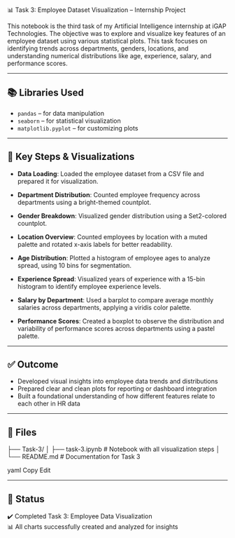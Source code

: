 📊 Task 3: Employee Dataset Visualization – Internship Project

This notebook is the third task of my Artificial Intelligence internship at iGAP Technologies. The objective was to explore and visualize key features of an employee dataset using various statistical plots. This task focuses on identifying trends across departments, genders, locations, and understanding numerical distributions like age, experience, salary, and performance scores.

---

## 📚 Libraries Used

- `pandas` – for data manipulation  
- `seaborn` – for statistical visualization  
- `matplotlib.pyplot` – for customizing plots

---

## 🧼 Key Steps & Visualizations

- **Data Loading**: Loaded the employee dataset from a CSV file and prepared it for visualization.
  
- **Department Distribution**: Counted employee frequency across departments using a bright-themed countplot.

- **Gender Breakdown**: Visualized gender distribution using a Set2-colored countplot.

- **Location Overview**: Counted employees by location with a muted palette and rotated x-axis labels for better readability.

- **Age Distribution**: Plotted a histogram of employee ages to analyze spread, using 10 bins for segmentation.

- **Experience Spread**: Visualized years of experience with a 15-bin histogram to identify employee experience levels.

- **Salary by Department**: Used a barplot to compare average monthly salaries across departments, applying a viridis color palette.

- **Performance Scores**: Created a boxplot to observe the distribution and variability of performance scores across departments using a pastel palette.

---

## ✅ Outcome

- Developed visual insights into employee data trends and distributions  
- Prepared clear and clean plots for reporting or dashboard integration  
- Built a foundational understanding of how different features relate to each other in HR data

---

## 📂 Files

├── Task-3/
│ ├── task-3.ipynb # Notebook with all visualization steps
│ └── README.md # Documentation for Task 3

yaml
Copy
Edit

---

## 🏁 Status

✔️ Completed Task 3: Employee Data Visualization  
📊 All charts successfully created and analyzed for insights
